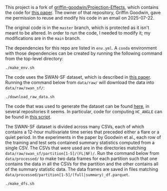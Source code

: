 This project is a fork of [griffin-goodwin/Projection-Effects](https://github.com/griffin-goodwin/Projection-Effects),
which contains the code for [this paper](https://dx.doi.org/10.3847/1538-4357/adb4f6).
The owner of that repository, Griffin Goodwin, gave me permission to reuse and
modify his code in an email on 2025-07-22.

The original code is in the `master` branch, which is protected as it isn't
meant to be altered. In order to run the code, I needed to modify it; my
modifications are in the `main` branch.

The dependencies for this repo are listed in `env.yml`. A `conda` environment
with those dependencies can be created by running the following command from the
top-level directory:
```
./make_env.sh
```

The code uses the SWAN-SF dataset, which is described in [this paper](https://doi.org/10.1038/s41597-020-0548-x).
Running the command below from `data/raw/` will download the data into
`data/raw/swan_sf/`:
```
./download_raw_data.sh
```
The code that was used to generate the dataset can be found [here](https://bitbucket.org/gsudmlab/workspace/projects/FP),
in several repositories it seems. In particular, code for computing `HC_ANGLE`
can be found in [this script](https://bitbucket.org/gsudmlab/armvtsprep/src/main/mvts/add_TMFI_column.py).

The SWAN-SF dataset is divided across many CSVs, each of which contains a
12-hour multivariate time series that preceded either a flare or a quiet period.
In the experiments in the paper by Goodwin et al., each row of the training and
test sets contained summary statistics computed from a single CSV. The
CSVs that were used are in the directories matching `data/raw/swan_sf/partition[1-5]/(FL|NF)/`.
Run the command below from `data/processed/` to make two data frames for each
partition such that one contains the data in all the CSVs for the partition and
the other contains all of the summary statistic data. The data frames are
saved in files matching `data/processed/partition[1-5]/(full|summary)_df.parquet`.
```
./make_dfs.sh
```
